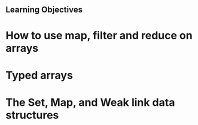 ## Learning Objectives
# How to use map, filter and reduce on arrays
# Typed arrays
# The Set, Map, and Weak link data structures
